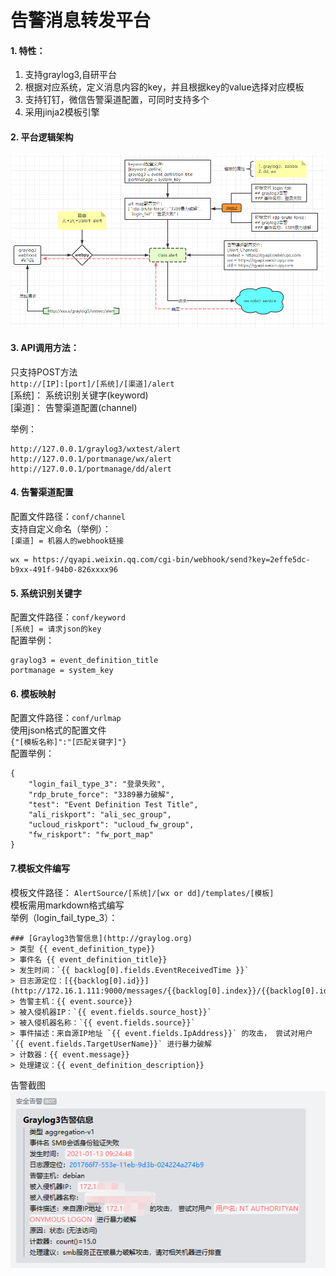 # 告警消息转发平台
#### 1. 特性：
1. 支持graylog3,自研平台
2. 根据对应系统，定义消息内容的key，并且根据key的value选择对应模板
3. 支持钉钉，微信告警渠道配置，可同时支持多个
4. 采用jinja2模板引擎 

#### 2. 平台逻辑架构
![](img/logic.png)  

#### 3. API调用方法：
只支持POST方法  
`http://[IP]:[port]/[系统]/[渠道]/alert`  
[系统]： 系统识别关键字(keyword)  
[渠道]： 告警渠道配置(channel)  

举例：  
```
http://127.0.0.1/graylog3/wxtest/alert  
http://127.0.0.1/portmanage/wx/alert  
http://127.0.0.1/portmanage/dd/alert  
```
  
#### 4. 告警渠道配置  
配置文件路径：`conf/channel`    
支持自定义命名（举例）：  
`[渠道] = 机器人的webhook链接`    
```
wx = https://qyapi.weixin.qq.com/cgi-bin/webhook/send?key=2effe5dc-b9xx-491f-94b0-826xxxx96
```

#### 5. 系统识别关键字  
配置文件路径：`conf/keyword`    
`[系统] = 请求json的key`    
配置举例：  
```
graylog3 = event_definition_title
portmanage = system_key
```

#### 6. 模板映射  
配置文件路径：`conf/urlmap`    
使用json格式的配置文件  
`{"[模板名称]":"[匹配关键字]"}`   
配置举例：  
```
{
    "login_fail_type_3": "登录失败",
    "rdp_brute_force": "3389暴力破解",
    "test": "Event Definition Test Title",
    "ali_riskport": "ali_sec_group",
    "ucloud_riskport": "ucloud_fw_group",
    "fw_riskport": "fw_port_map"
}
```

#### 7.模板文件编写
模板文件路径： `AlertSource/[系统]/[wx or dd]/templates/[模板]`  
模板需用markdown格式编写  
举例（login_fail_type_3）：
```
### [Graylog3告警信息](http://graylog.org)
> 类型 {{ event_definition_type}}
> 事件名 {{ event_definition_title}}
> 发生时间：`{{ backlog[0].fields.EventReceivedTime }}`
> 日志源定位：[{{backlog[0].id}}](http://172.16.1.111:9000/messages/{{backlog[0].index}}/{{backlog[0].id}})
> 告警主机：{{ event.source}}
> 被入侵机器IP：`{{ event.fields.source_host}}`
> 被入侵机器名称：`{{ event.fields.source}}`
> 事件描述：来自源IP地址 `{{ event.fields.IpAddress}}` 的攻击， 尝试对用户  `{{ event.fields.TargetUserName}}` 进行暴力破解
> 计数器：{{ event.message}}
> 处理建议：{{ event_definition_description}}
```
告警截图  
![](img/告警截图.png) 



